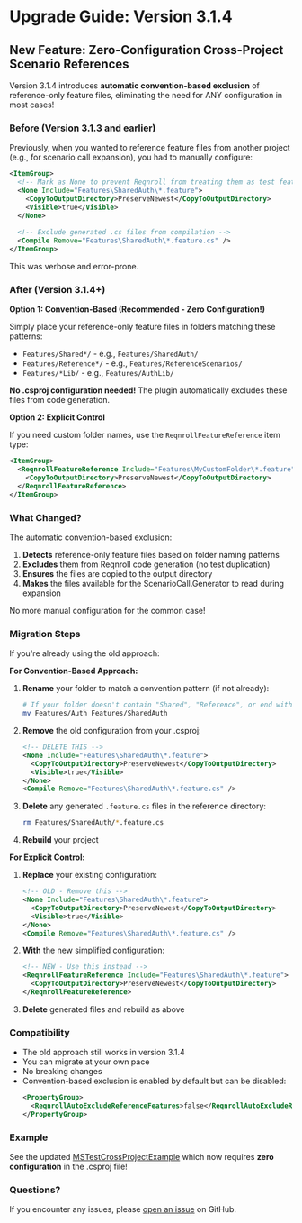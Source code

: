# Upgrade Guide: Version 3.1.4

## New Feature: Zero-Configuration Cross-Project Scenario References

Version 3.1.4 introduces **automatic convention-based exclusion** of reference-only feature files, eliminating the need for ANY configuration in most cases!

### Before (Version 3.1.3 and earlier)

Previously, when you wanted to reference feature files from another project (e.g., for scenario call expansion), you had to manually configure:

```xml
<ItemGroup>
  <!-- Mark as None to prevent Reqnroll from treating them as test features -->
  <None Include="Features\SharedAuth\*.feature">
    <CopyToOutputDirectory>PreserveNewest</CopyToOutputDirectory>
    <Visible>true</Visible>
  </None>
  
  <!-- Exclude generated .cs files from compilation -->
  <Compile Remove="Features\SharedAuth\*.feature.cs" />
</ItemGroup>
```

This was verbose and error-prone.

### After (Version 3.1.4+)

**Option 1: Convention-Based (Recommended - Zero Configuration!)**

Simply place your reference-only feature files in folders matching these patterns:
- `Features/Shared*/` - e.g., `Features/SharedAuth/`
- `Features/Reference*/` - e.g., `Features/ReferenceScenarios/`
- `Features/*Lib/` - e.g., `Features/AuthLib/`

**No .csproj configuration needed!** The plugin automatically excludes these files from code generation.

**Option 2: Explicit Control**

If you need custom folder names, use the `ReqnrollFeatureReference` item type:

```xml
<ItemGroup>
  <ReqnrollFeatureReference Include="Features\MyCustomFolder\*.feature">
    <CopyToOutputDirectory>PreserveNewest</CopyToOutputDirectory>
  </ReqnrollFeatureReference>
</ItemGroup>
```

### What Changed?

The automatic convention-based exclusion:
1. **Detects** reference-only feature files based on folder naming patterns
2. **Excludes** them from Reqnroll code generation (no test duplication)
3. **Ensures** the files are copied to the output directory
4. **Makes** the files available for the ScenarioCall.Generator to read during expansion

No more manual configuration for the common case!

### Migration Steps

If you're already using the old approach:

**For Convention-Based Approach:**

1. **Rename** your folder to match a convention pattern (if not already):
   ```bash
   # If your folder doesn't contain "Shared", "Reference", or end with "Lib"
   mv Features/Auth Features/SharedAuth
   ```

2. **Remove** the old configuration from your .csproj:
   ```xml
   <!-- DELETE THIS -->
   <None Include="Features\SharedAuth\*.feature">
     <CopyToOutputDirectory>PreserveNewest</CopyToOutputDirectory>
     <Visible>true</Visible>
   </None>
   <Compile Remove="Features\SharedAuth\*.feature.cs" />
   ```

3. **Delete** any generated `.feature.cs` files in the reference directory:
   ```bash
   rm Features/SharedAuth/*.feature.cs
   ```

4. **Rebuild** your project

**For Explicit Control:**

1. **Replace** your existing configuration:
   ```xml
   <!-- OLD - Remove this -->
   <None Include="Features\SharedAuth\*.feature">
     <CopyToOutputDirectory>PreserveNewest</CopyToOutputDirectory>
     <Visible>true</Visible>
   </None>
   <Compile Remove="Features\SharedAuth\*.feature.cs" />
   ```

2. **With** the new simplified configuration:
   ```xml
   <!-- NEW - Use this instead -->
   <ReqnrollFeatureReference Include="Features\SharedAuth\*.feature">
     <CopyToOutputDirectory>PreserveNewest</CopyToOutputDirectory>
   </ReqnrollFeatureReference>
   ```

3. **Delete** generated files and rebuild as above

### Compatibility

- The old approach still works in version 3.1.4
- You can migrate at your own pace
- No breaking changes
- Convention-based exclusion is enabled by default but can be disabled:
  ```xml
  <PropertyGroup>
    <ReqnrollAutoExcludeReferenceFeatures>false</ReqnrollAutoExcludeReferenceFeatures>
  </PropertyGroup>
  ```

### Example

See the updated [MSTestCrossProjectExample](examples/MSTestCrossProjectExample/) which now requires **zero configuration** in the .csproj file!

### Questions?

If you encounter any issues, please [open an issue](https://github.com/jgerits/Reqnroll.ScenarioCall.Generator/issues) on GitHub.
